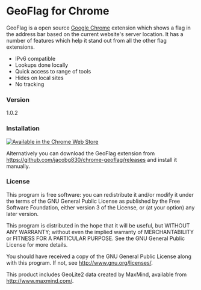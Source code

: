 # GeoFlag for Chrome

GeoFlag is a open source [Google Chrome](https://www.google.com/chrome/browser/desktop/) extension which shows a flag in the address bar based on the current website's server location. It has a number of features which help it stand out from all the other flag extensions.

 - IPv6 compatible
 - Lookups done locally
 - Quick access to range of tools
 - Hides on local sites
 - No tracking

### Version

1.0.2

### Installation

[![Available in the Chrome Web Store](https://developer.chrome.com/webstore/images/ChromeWebStore_BadgeWBorder_v2_206x58.png)](https://chrome.google.com/webstore/detail/geoflag/jidjgfepnmonpcmaihbifgjkbilkipoh)

Alternatively you can download the GeoFlag extension from https://github.com/jacobg830/chrome-geoflag/releases and install it manually.

### License

This program is free software: you can redistribute it and/or modify it under the terms of the GNU General Public License as published by the Free Software Foundation, either version 3 of the License, or (at your option) any later version.

This program is distributed in the hope that it will be useful, but WITHOUT ANY WARRANTY; without even the implied warranty of MERCHANTABILITY or FITNESS FOR A PARTICULAR PURPOSE.  See the GNU General Public License for more details.

You should have received a copy of the GNU General Public License along with this program.  If not, see http://www.gnu.org/licenses/.

This product includes GeoLite2 data created by MaxMind, available from http://www.maxmind.com/.
